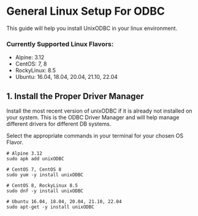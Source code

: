 # General Linux Setup For ODBC
This guide will help you install UnixODBC in your linux environment.

### Currently Supported Linux Flavors:
- Alpine: 3.12
- CentOS: 7, 8
- RockyLinux: 8.5
- Ubuntu: 16.04, 18.04, 20.04, 21.10, 22.04

## 1. Install the Proper Driver Manager
Install the most recent version of unixODBC if it is already not installed on your system. This is the ODBC Driver Manager and will help manage different drivers for different DB systems. 

Select the appropriate commands in your terminal for your chosen OS Flavor.
```SHELL
# Alpine 3.12
sudo apk add unixODBC
```
```SHELL
# CentOS 7, CentOS 8
sudo yum -y install unixODBC
```
```SHELL
# CentOS 8, RockyLinux 8.5
sudo dnf -y install unixODBC
```
```SHELL
# Ubuntu 16.04, 18.04, 20.04, 21.10, 22.04
sudo apt-get -y install unixODBC
```